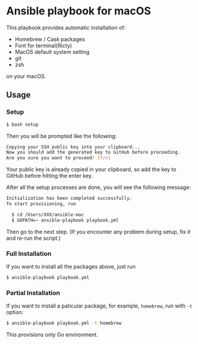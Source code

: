 # Ansible playbook for macOS

This playbook provides automatic installation of:

- Homebrew / Cask packages
- Font for terminal(Ricty)
- MacOS default system setting
- git
- zsh

on your macOS.

## Usage

### Setup

```sh
$ bash setup
```

Then you will be prompted like the following:

```sh
Copying your SSH public key into your clipboard...
Now you should add the generated key to GitHub before proceeding.
Are you sure you want to proceed? [Y/n] 
```

Your public key is already copied in your clipboard, so add the key to GitHub before hitting the enter key.

After all the setup processes are done, you will see the following message:

```sh
Initialization has been completed successfully.
To start provisioning, run

  $ cd /Users/XXX/ansible-mac
  $ GOPATH=~ ansible-playbook playbook.yml
```

Then go to the next step.
(If you encounter any problem during setup, fix it and re-run the script.)

### Full Installation

If you want to install all the packages above, just run

```sh
$ ansible-playbook playbook.yml
```

### Partial Installation

If you want to install a paticular package, for example, `homebrew`, run with `-t` option:

```sh
$ ansible-playbook playbook.yml -t homebrew
```

This provisions only Go environment.